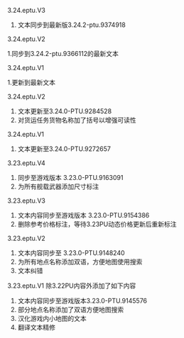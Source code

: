 3.24.eptu.V3

1. 文本同步到最新版3.24.2-ptu.9374918

3.24.eptu.V2

1.同步到3.24.2-ptu.9366112的最新文本

3.24.eptu.V1

1.更新到最新文本

3.24.eptu.V2
1. 文本更新至3.24.0-PTU.9284528
2. 对货运任务货物名称加了括号以增强可读性

3.24.eptu.V1
1. 文本更新至3.24.0-PTU.9272657

3.23.eptu.V4
1. 同步至游戏版本 3.23.0-PTU.9163091
2. 为所有舰载武器添加尺寸标注

3.23.eptu.V3
1. 文本内容同步至游戏版本 3.23.0-PTU.9154386
2. 删除参考价格标注，等待3.23PU动态价格更新后重新标注

3.23.eptu.V2
1. 文本内容同步至 3.23.0-PTU.9148240
2. 为所有地点名称添加双语，方便地图使用搜索
3. 文本纠错

3.23.eptu.V1
除3.22PU内容外添加了如下内容

1. 文本内容同步至游戏版本3.23.0-PTU.9145576
2. 部分地点名称添加了双语方便地图搜索
3. 汉化游戏内小地图的文本
4. 翻译文本精修
